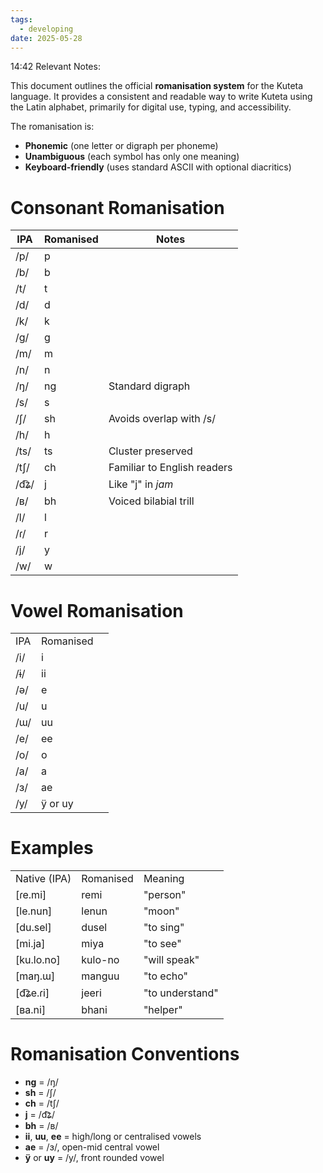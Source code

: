 ```yaml
---
tags:
  - developing
date: 2025-05-28
---
```

14:42
Relevant Notes:

This document outlines the official **romanisation system** for the Kuteta language. It provides a consistent and readable way to write Kuteta using the Latin alphabet, primarily for digital use, typing, and accessibility.

The romanisation is:
- **Phonemic** (one letter or digraph per phoneme)
- **Unambiguous** (each symbol has only one meaning)
- **Keyboard-friendly** (uses standard ASCII with optional diacritics)
# Consonant Romanisation 

| IPA   | Romanised | Notes                       |
| ----- | --------- | --------------------------- |
| /p/   | p         |                             |
| /b/   | b         |                             |
| /t/   | t         |                             |
| /d/   | d         |                             |
| /k/   | k         |                             |
| /g/   | g         |                             |
| /m/   | m         |                             |
| /n/   | n         |                             |
| /ŋ/   | ng        | Standard digraph            |
| /s/   | s         |                             |
| /ʃ/   | sh        | Avoids overlap with /s/     |
| /h/   | h         |                             |
| /ts/  | ts        | Cluster preserved           |
| /tʃ/  | ch        | Familiar to English readers |
| /d͡ʑ/ | j         | Like "j" in _jam_           |
| /ʙ/   | bh        | Voiced bilabial trill       |
| /l/   | l         |                             |
| /ɾ/   | r         |                             |
| /j/   | y         |                             |
| /w/   | w         |                             |
# Vowel Romanisation

|     |           |     |
| --- | --------- | --- |
| IPA | Romanised |     |
| /i/ | i         |     |
| /ɨ/ | ii        |     |
| /ə/ | e         |     |
| /u/ | u         |     |
| /ɯ/ | uu        |     |
| /e/ | ee        |     |
| /o/ | o         |     |
| /a/ | a         |     |
| /ɜ/ | ae        |     |
| /y/ | ÿ or uy   |     |
# Examples

|              |           |                 |
| ------------ | --------- | --------------- |
| Native (IPA) | Romanised | Meaning         |
| [ɾe.mi]      | remi      | "person"        |
| [le.nun]     | lenun     | "moon"          |
| [du.sel]     | dusel     | "to sing"       |
| [mi.ja]      | miya      | "to see"        |
| [ku.lo.no]   | kulo-no   | "will speak"    |
| [maŋ.ɯ]      | manguu    | "to echo"       |
| [d͡ʑe.ɾi]    | jeeri     | "to understand" |
| [ʙa.ni]      | bhani     | "helper"        |
# Romanisation Conventions
- **ng** = /ŋ/
- **sh** = /ʃ/
- **ch** = /tʃ/
- **j** = /d͡ʑ/
- **bh** = /ʙ/
- **ii**, **uu**, **ee** = high/long or centralised vowels
- **ae** = /ɜ/, open-mid central vowel
- **ÿ** or **uy** = /y/, front rounded vowel